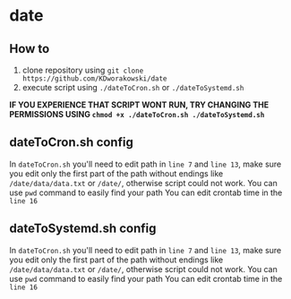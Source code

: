 # date

## How to

1. clone repository using `git clone https://github.com/KDworakowski/date`
2. execute script using `./dateToCron.sh` or `./dateToSystemd.sh`

**IF YOU EXPERIENCE THAT SCRIPT WONT RUN, TRY CHANGING THE PERMISSIONS USING `chmod +x ./dateToCron.sh ./dateToSystemd.sh`**

## dateToCron.sh config

In `dateToCron.sh` you'll need to edit path in `line 7` and `line 13`, make sure you edit only the first part of the path without endings like `/date/data/data.txt` or `/date/`, otherwise script could not work. You can use `pwd` command to easily find your path
You can edit crontab time in the `line 16`

## dateToSystemd.sh config
In `dateToCron.sh` you'll need to edit path in `line 7` and `line 13`, make sure you edit only the first part of the path without endings like `/date/data/data.txt` or `/date/`, otherwise script could not work. You can use `pwd` command to easily find your path
You can edit crontab time in the `line 16`
